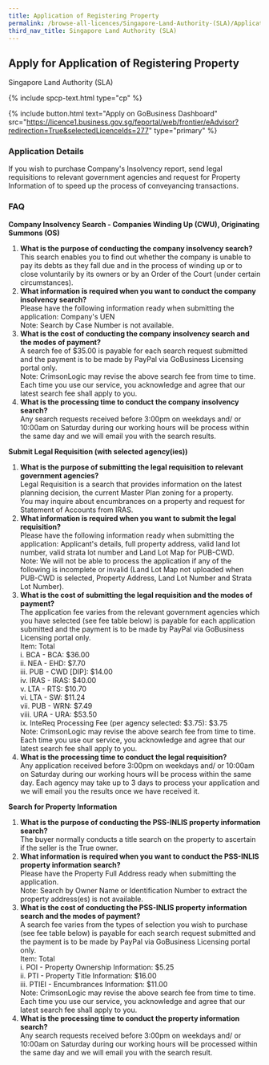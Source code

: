 ```yaml
---
title: Application of Registering Property
permalink: /browse-all-licences/Singapore-Land-Authority-(SLA)/Application-of-Registering-Property
third_nav_title: Singapore Land Authority (SLA)
---
```


## Apply for Application of Registering Property

Singapore Land Authority (SLA)

{% include spcp-text.html type="cp" %}

{% include button.html text="Apply on GoBusiness Dashboard" src="https://licence1.business.gov.sg/feportal/web/frontier/eAdvisor?redirection=True&selectedLicenceIds=277" type="primary" %}

### Application Details

<p>If you wish to purchase Company's Insolvency report, send legal requisitions to relevant government agencies and request for Property Information of to speed up the process of conveyancing transactions.</p>
 <h3>FAQ</h3>
 <p><strong>Company Insolvency Search - Companies Winding Up (CWU), Originating Summons (OS)</strong></p>
 <ol>
 <li><strong>What is the purpose of conducting the company insolvency search?<br /></strong>This search enables you to find out whether the company is unable to pay its debts as they fall due and in the process of winding up or to close voluntarily by its owners or by an Order of the Court (under certain circumstances).</li>
 <li><strong>What information is required when you want to conduct the company insolvency search?<br /></strong>Please have the following information ready when submitting the application: Company's UEN<br />Note: Search by Case Number is not available.</li>
 <li><strong>What is the cost of conducting the company insolvency search and the modes of payment?<br /></strong>A search fee of $35.00 is payable for each search request submitted and the payment is to be made by PayPal via GoBusiness Licensing portal only.<br />Note: CrimsonLogic may revise the above search fee from time to time. Each time you use our service, you acknowledge and agree that our latest search fee shall apply to you.</li>
 <li><strong>What is the processing time to conduct the company insolvency search?<br /></strong>Any search requests received before 3:00pm on weekdays and/ or 10:00am on Saturday during our working hours will be process within the same day and we will email you with the search results.</li>
 </ol>
 <p><strong>Submit Legal Requisition (with selected agency(ies))</strong></p>
 <ol>
 <li><strong>What is the purpose of submitting the legal requisition to relevant government agencies?<br /></strong>Legal Requisition is a search that provides information on the latest planning decision, the current Master Plan zoning for a property.<br />You may inquire about encumbrances on a property and request for Statement of Accounts from IRAS.</li>
 <li><strong>What information is required when you want to submit the legal requisition?<br /></strong>Please have the following information ready when submitting the application: Applicant's details, full property address, valid land lot number, valid strata lot number and Land Lot Map for PUB-CWD.<br />Note: We will not be able to process the application if any of the following is incomplete or invalid (Land Lot Map not uploaded when PUB-CWD is selected, Property Address, Land Lot Number and Strata Lot Number).</li>
 <li><strong>What is the cost of submitting the legal requisition and the modes of payment?<br /></strong>The application fee varies from the relevant government agencies which you have selected (see fee table below) is payable for each application submitted and the payment is to be made by PayPal via GoBusiness Licensing portal only.<br />Item: Total<br />i. BCA - BCA: $36.00<br />ii. NEA - EHD: $7.70<br />iii. PUB - CWD [DIP]: $14.00<br />iv. IRAS - IRAS: $40.00<br />v. LTA - RTS: $10.70<br />vi. LTA - SW: $11.24<br />vii. PUB - WRN: $7.49<br />viii. URA - URA: $53.50<br />ix. InteReq Processing Fee (per agency selected: $3.75): $3.75<br />Note: CrimsonLogic may revise the above search fee from time to time. Each time you use our service, you acknowledge and agree that our latest search fee shall apply to you.</li>
 <li><strong>What is the processing time to conduct the legal requisition?<br /></strong>Any application received before 3:00pm on weekdays and/ or 10:00am on Saturday during our working hours will be process within the same day. Each agency may take up to 3 days to process your application and we will email you the results once we have received it.</li>
 </ol>
 <p><strong>Search for Property Information</strong></p>
 <ol>
 <li><strong>What is the purpose of conducting the PSS-INLIS property information search?<br /></strong>The buyer normally conducts a title search on the property to ascertain if the seller is the True owner.</li>
 <li><strong>What information is required when you want to conduct the PSS-INLIS property information search?<br /></strong>Please have the Property Full Address ready when submitting the application.<br />Note: Search by Owner Name or Identification Number to extract the property address(es) is not available.</li>
 <li><strong>What is the cost of conducting the PSS-INLIS property information search and the modes of payment?<br /></strong>A search fee varies from the types of selection you wish to purchase (see fee table below) is payable for each search request submitted and the payment is to be made by PayPal via GoBusiness Licensing portal only.<br />Item: Total<br />i. POI - Property Ownership Information: $5.25<br />ii. PTI - Property Title Information: $16.00<br />iii. PTIEI - Encumbrances Information: $11.00<br />Note: CrimsonLogic may revise the above search fee from time to time. Each time you use our service, you acknowledge and agree that our latest search fee shall apply to you.</li>
 <li><strong>What is the processing time to conduct the property information search?<br /></strong>Any search requests received before 3:00pm on weekdays and/ or 10:00am on Saturday during our working hours will be processed within the same day and we will email you with the search result.</li>
 </ol>

